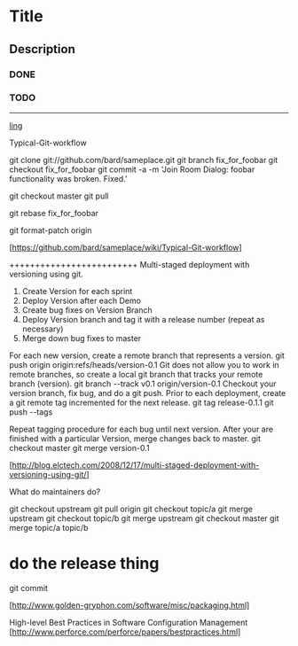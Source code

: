# Title
 
## Description

### DONE 

### TODO


---

[ling](http://www.google.com)


Typical-Git-workflow

git clone git://github.com/bard/sameplace.git
git branch fix_for_foobar
git checkout fix_for_foobar
git commit -a -m 'Join Room Dialog: foobar functionality was broken.  Fixed.'

git checkout master
git pull

git rebase fix_for_foobar

git format-patch origin

[https://github.com/bard/sameplace/wiki/Typical-Git-workflow]

+++++++++++++++++++++++++
Multi-staged deployment with versioning using git.

   1. Create Version for each sprint
   2. Deploy Version after each Demo
   3. Create bug fixes on Version Branch
   4. Deploy Version branch and tag it with a release number (repeat as necessary)
   5. Merge down bug fixes to master


For each new version, create a remote branch that represents a version.
	git push origin origin:refs/heads/version-0.1
Git does not allow you to work in remote branches, so create a local git branch that tracks your remote branch (version).
	git branch --track v0.1 origin/version-0.1
Checkout your version branch, fix bug, and do a git push. 
Prior to each deployment, create a git remote tag incremented for the next release.
	git tag release-0.1.1
	git push --tags

Repeat tagging procedure for each bug until next version.
After your are finished with a particular Version, merge changes back to master.
	git checkout master
	git merge version-0.1
	
[http://blog.elctech.com/2008/12/17/multi-staged-deployment-with-versioning-using-git/]

What do maintainers do?

  git checkout upstream
  git pull origin
  git checkout topic/a
  git merge upstream
  git checkout topic/b
  git merge upstream
  git checkout master
  git merge topic/a  topic/b
  # do the release thing
  git commit

[http://www.golden-gryphon.com/software/misc/packaging.html]

High-level Best Practices in Software Configuration Management
[http://www.perforce.com/perforce/papers/bestpractices.html]
